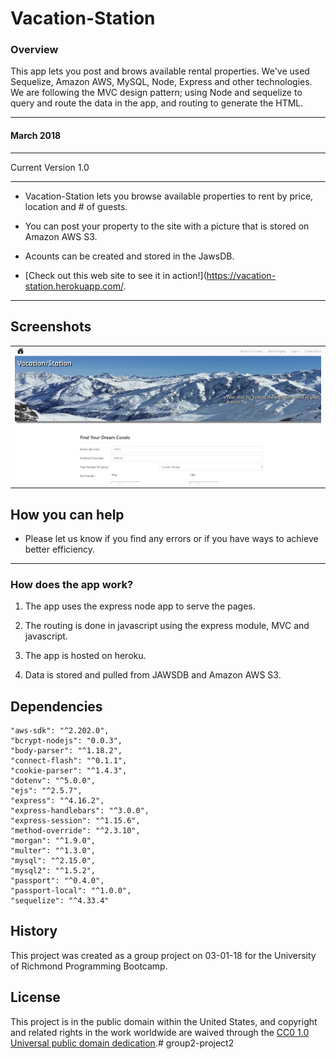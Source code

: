 # Vacation-Station

### Overview

This app lets you post and brows available rental properties. We've used Sequelize, Amazon AWS, MySQL, Node, Express and other technologies. We are following the MVC design pattern; using Node and sequelize to query and route the data in the app, and routing to generate the HTML.

-----------------------------------------
#### March 2018 


-----------------------------------------

Current Version 1.0

---

* Vacation-Station lets you browse available properties to rent by price, location and # of guests.

* You can post your property to the site with a picture that is stored on Amazon AWS S3.

* Acounts can be created and stored in the JawsDB.

* [Check out this web site to see it in action!](https://vacation-station.herokuapp.com/.

---

## Screenshots

<table>
    <tr>
        <td>
            <img alt="Splash" src="public/assets/images/screenshot.png">
        </td>
    </tr>
</table>

## How you can help

* Please let us know if you find any errors or if you have ways to achieve better efficiency.

-----------------------------------------


### How does the app work?

1. The app uses the express node app to serve the pages.

2. The routing is done in javascript using the express module, MVC and javascript.

3. The app is hosted on heroku.

3. Data is stored and pulled from JAWSDB and Amazon AWS S3.


## Dependencies
    
    "aws-sdk": "^2.202.0",
    "bcrypt-nodejs": "0.0.3",
    "body-parser": "^1.18.2",
    "connect-flash": "^0.1.1",
    "cookie-parser": "^1.4.3",
    "dotenv": "^5.0.0",
    "ejs": "^2.5.7",
    "express": "^4.16.2",
    "express-handlebars": "^3.0.0",
    "express-session": "^1.15.6",
    "method-override": "^2.3.10",
    "morgan": "^1.9.0",
    "multer": "^1.3.0",
    "mysql": "^2.15.0",
    "mysql2": "^1.5.2",
    "passport": "^0.4.0",
    "passport-local": "^1.0.0",
    "sequelize": "^4.33.4"


## History

This project was created as a group project on 03-01-18 for the University of Richmond Programming Bootcamp.

## License

This project is in the public domain within the United States, and
copyright and related rights in the work worldwide are waived through
the [CC0 1.0 Universal public domain dedication](https://creativecommons.org/publicdomain/zero/1.0/).# group2-project2